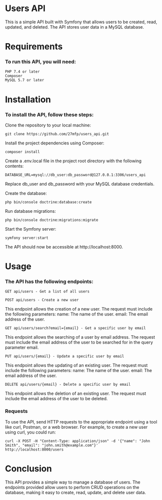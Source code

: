 # Users API

This is a simple API built with Symfony that allows users to be created, read, updated, and deleted. The API stores user data in a MySQL database.

# Requirements

### To run this API, you will need:

    PHP 7.4 or later
    Composer
    MySQL 5.7 or later

# Installation

### To install the API, follow these steps:

Clone the repository to your local machine:

`git clone https://github.com/27mfp/users_api.git`

Install the project dependencies using Composer:

`composer install`

Create a .env.local file in the project root directory with the following contents:

`DATABASE_URL=mysql://db_user:db_password@127.0.0.1:3306/users_api`

Replace db_user and db_password with your MySQL database credentials.

Create the database:

`php bin/console doctrine:database:create`

Run database migrations:

`php bin/console doctrine:migrations:migrate`

Start the Symfony server:

`symfony server:start`

The API should now be accessible at http://localhost:8000.

# Usage

### The API has the following endpoints:

    GET api/users - Get a list of all users
   
    POST api/users - Create a new user

This endpoint allows the creation of a new user. The request must include the following parameters:
name: The name of the user.
email: The email address of the user.

    GET api/users/search?email={email} - Get a specific user by email

This endpoint allows the searching of a user by email address. The request must include the email address of the user to be searched for in the query parameter email.

    PUT api/users/{email} - Update a specific user by email

This endpoint allows the updating of an existing user. The request must include the following parameters:
name: The name of the user.
email: The email address of the user.

    DELETE api/users/{email} - Delete a specific user by email

This endpoint allows the deletion of an existing user. The request must include the email address of the user to be deleted.

### Requests

To use the API, send HTTP requests to the appropriate endpoint using a tool like curl, Postman, or a web browser. For example, to create a new user using curl, you could run:

    curl -X POST -H "Content-Type: application/json" -d '{"name": "John Smith", "email": "john.smith@example.com"}' http://localhost:8000/users

# Conclusion

This API provides a simple way to manage a database of users. The endpoints provided allow users to perform CRUD operations on the database, making it easy to create, read, update, and delete user data.
